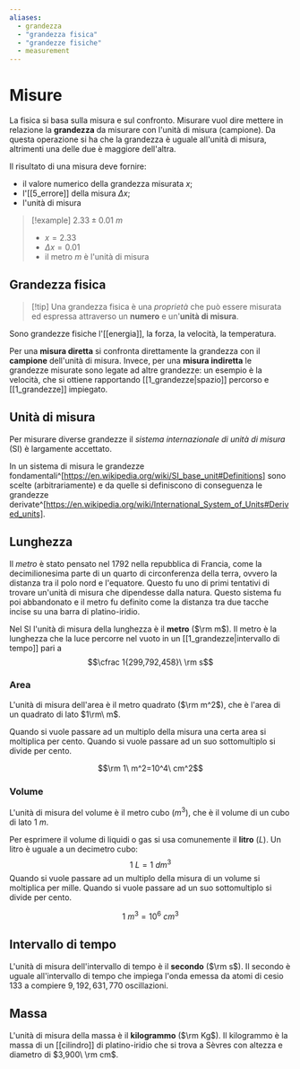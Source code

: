 ```yaml
---
aliases: 
  - grandezza
  - "grandezza fisica"
  - "grandezze fisiche"
  - measurement
---
```


# Misure

La fisica si basa sulla misura e sul confronto. Misurare vuol dire mettere in relazione la **grandezza** da misurare con l'unità di misura (campione). Da questa operazione si ha che la grandezza è uguale all'unità di misura, altrimenti una delle due è maggiore dell'altra.

Il risultato di una misura deve fornire:
- il valore numerico della grandezza misurata $x$;
- l'[[5_errore]] della misura $\Delta x$;
- l'unità di misura

> [!example] $2.33\pm 0.01\ m$
> - $x=2.33$
> - $\Delta x = 0.01$
> - il metro $m$ è l'unità di misura

## Grandezza fisica

> [!tip] Una grandezza fisica è una *proprietà* che può essere misurata ed espressa attraverso un **numero** e un'**unità di misura**.

Sono grandezze fisiche l'[[energia]], la forza, la velocità, la temperatura.

Per una **misura diretta** si confronta direttamente la grandezza con il **campione** dell'unità di misura. Invece, per una **misura indiretta** le grandezze misurate sono legate ad altre grandezze: un esempio è la velocità, che si ottiene rapportando [[1_grandezze|spazio]] percorso e [[1_grandezze]] impiegato. 

## Unità di misura

Per misurare diverse grandezze il *sistema internazionale di unità di misura* (SI) è largamente accettato.

In un sistema di misura le grandezze fondamentali^[https://en.wikipedia.org/wiki/SI_base_unit#Definitions] sono scelte (arbitrariamente) e da quelle si definiscono di conseguenza le grandezze derivate^[https://en.wikipedia.org/wiki/International_System_of_Units#Derived_units].

## Lunghezza

Il *metro* è stato pensato nel 1792 nella repubblica di Francia, come la decimilionesima parte di un quarto di circonferenza della terra, ovvero la distanza tra il polo nord e l'equatore. Questo fu uno di primi tentativi di trovare un'unità di misura che dipendesse dalla natura.
Questo sistema fu poi abbandonato e il metro fu definito come la distanza tra due tacche incise su una barra di platino-iridio.

Nel SI l'unità di misura della lunghezza è il **metro** ($\rm m$). Il metro è la lunghezza che la luce percorre nel vuoto in un [[1_grandezze|intervallo di tempo]] pari a $$\cfrac 1{299,792,458}\ \rm s$$

### Area

L'unità di misura dell'area è il metro quadrato ($\rm m^2$), che è l'area di un quadrato di lato $1\rm\ m$.

Quando si vuole passare ad un multiplo della misura una certa area si moltiplica per cento. Quando si vuole passare ad un suo sottomultiplo si divide per cento.

$$\rm 1\ m^2=10^4\ cm^2$$

### Volume

L'unità di misura del volume è il metro cubo ($m^3$), che è il volume di un cubo di lato $1\ m$.

Per esprimere il volume di liquidi o gas si usa comunemente il **litro** ($L$). Un litro è uguale a un decimetro cubo: $$1\ L = 1\ dm^3$$
Quando si vuole passare ad un multiplo della misura di un volume si moltiplica per mille. Quando si vuole passare ad un suo sottomultiplo si divide per cento.

$$1\ m^3=10^6\ cm^3$$ 


## Intervallo di tempo

L'unità di misura dell'intervallo di tempo è il **secondo** ($\rm s$). Il secondo è uguale all'intervallo di tempo che impiega l'onda emessa da atomi di cesio 133 a compiere $9,192,631,770$ oscillazioni.

## Massa

L'unità di misura della massa è il **kilogrammo** ($\rm Kg$). Il kilogrammo è la massa di un [[cilindro]] di platino-iridio che si trova a Sèvres con altezza e diametro di $3,900\ \rm cm$.